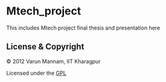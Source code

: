 # Mtech_project
This includes Mtech project final thesis and presentation here


## License & Copyright
© 2012 Varun Mannam, IIT Kharagpur

Licensed under the [GPL](https://github.com/varunmannam/Mtech_project/blob/master/LICENSE)
